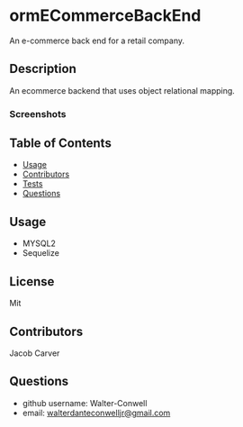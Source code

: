 # ormECommerceBackEnd
An e-commerce back end for a retail company.

## Description

An ecommerce backend that uses object relational mapping.

### Screenshots


## Table of Contents

- [Usage](#usage)
- [Contributors](#credits)
- [Tests](#test)
- [Questions](#gitUser)

## Usage

- MYSQL2
- Sequelize

## License

Mit

## Contributors

Jacob Carver

## Questions

- github username: Walter-Conwell
- email: walterdanteconwelljr@gmail.com
